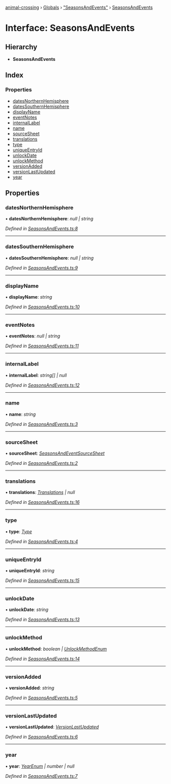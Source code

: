 [animal-crossing](../README.md) › [Globals](../globals.md) › ["SeasonsAndEvents"](../modules/_seasonsandevents_.md) › [SeasonsAndEvents](_seasonsandevents_.seasonsandevents.md)

# Interface: SeasonsAndEvents

## Hierarchy

* **SeasonsAndEvents**

## Index

### Properties

* [datesNorthernHemisphere](_seasonsandevents_.seasonsandevents.md#datesnorthernhemisphere)
* [datesSouthernHemisphere](_seasonsandevents_.seasonsandevents.md#datessouthernhemisphere)
* [displayName](_seasonsandevents_.seasonsandevents.md#displayname)
* [eventNotes](_seasonsandevents_.seasonsandevents.md#eventnotes)
* [internalLabel](_seasonsandevents_.seasonsandevents.md#internallabel)
* [name](_seasonsandevents_.seasonsandevents.md#name)
* [sourceSheet](_seasonsandevents_.seasonsandevents.md#sourcesheet)
* [translations](_seasonsandevents_.seasonsandevents.md#translations)
* [type](_seasonsandevents_.seasonsandevents.md#type)
* [uniqueEntryId](_seasonsandevents_.seasonsandevents.md#uniqueentryid)
* [unlockDate](_seasonsandevents_.seasonsandevents.md#unlockdate)
* [unlockMethod](_seasonsandevents_.seasonsandevents.md#unlockmethod)
* [versionAdded](_seasonsandevents_.seasonsandevents.md#versionadded)
* [versionLastUpdated](_seasonsandevents_.seasonsandevents.md#versionlastupdated)
* [year](_seasonsandevents_.seasonsandevents.md#year)

## Properties

###  datesNorthernHemisphere

• **datesNorthernHemisphere**: *null | string*

*Defined in [SeasonsAndEvents.ts:8](https://github.com/Norviah/animal-crossing/blob/267b9fa/module/types/SeasonsAndEvents.ts#L8)*

___

###  datesSouthernHemisphere

• **datesSouthernHemisphere**: *null | string*

*Defined in [SeasonsAndEvents.ts:9](https://github.com/Norviah/animal-crossing/blob/267b9fa/module/types/SeasonsAndEvents.ts#L9)*

___

###  displayName

• **displayName**: *string*

*Defined in [SeasonsAndEvents.ts:10](https://github.com/Norviah/animal-crossing/blob/267b9fa/module/types/SeasonsAndEvents.ts#L10)*

___

###  eventNotes

• **eventNotes**: *null | string*

*Defined in [SeasonsAndEvents.ts:11](https://github.com/Norviah/animal-crossing/blob/267b9fa/module/types/SeasonsAndEvents.ts#L11)*

___

###  internalLabel

• **internalLabel**: *string[] | null*

*Defined in [SeasonsAndEvents.ts:12](https://github.com/Norviah/animal-crossing/blob/267b9fa/module/types/SeasonsAndEvents.ts#L12)*

___

###  name

• **name**: *string*

*Defined in [SeasonsAndEvents.ts:3](https://github.com/Norviah/animal-crossing/blob/267b9fa/module/types/SeasonsAndEvents.ts#L3)*

___

###  sourceSheet

• **sourceSheet**: *[SeasonsAndEventSourceSheet](../enums/_seasonsandevents_.seasonsandeventsourcesheet.md)*

*Defined in [SeasonsAndEvents.ts:2](https://github.com/Norviah/animal-crossing/blob/267b9fa/module/types/SeasonsAndEvents.ts#L2)*

___

###  translations

• **translations**: *[Translations](_seasonsandevents_.translations.md) | null*

*Defined in [SeasonsAndEvents.ts:16](https://github.com/Norviah/animal-crossing/blob/267b9fa/module/types/SeasonsAndEvents.ts#L16)*

___

###  type

• **type**: *[Type](../enums/_seasonsandevents_.type.md)*

*Defined in [SeasonsAndEvents.ts:4](https://github.com/Norviah/animal-crossing/blob/267b9fa/module/types/SeasonsAndEvents.ts#L4)*

___

###  uniqueEntryId

• **uniqueEntryId**: *string*

*Defined in [SeasonsAndEvents.ts:15](https://github.com/Norviah/animal-crossing/blob/267b9fa/module/types/SeasonsAndEvents.ts#L15)*

___

###  unlockDate

• **unlockDate**: *string*

*Defined in [SeasonsAndEvents.ts:13](https://github.com/Norviah/animal-crossing/blob/267b9fa/module/types/SeasonsAndEvents.ts#L13)*

___

###  unlockMethod

• **unlockMethod**: *boolean | [UnlockMethodEnum](../enums/_seasonsandevents_.unlockmethodenum.md)*

*Defined in [SeasonsAndEvents.ts:14](https://github.com/Norviah/animal-crossing/blob/267b9fa/module/types/SeasonsAndEvents.ts#L14)*

___

###  versionAdded

• **versionAdded**: *string*

*Defined in [SeasonsAndEvents.ts:5](https://github.com/Norviah/animal-crossing/blob/267b9fa/module/types/SeasonsAndEvents.ts#L5)*

___

###  versionLastUpdated

• **versionLastUpdated**: *[VersionLastUpdated](../enums/_seasonsandevents_.versionlastupdated.md)*

*Defined in [SeasonsAndEvents.ts:6](https://github.com/Norviah/animal-crossing/blob/267b9fa/module/types/SeasonsAndEvents.ts#L6)*

___

###  year

• **year**: *[YearEnum](../enums/_seasonsandevents_.yearenum.md) | number | null*

*Defined in [SeasonsAndEvents.ts:7](https://github.com/Norviah/animal-crossing/blob/267b9fa/module/types/SeasonsAndEvents.ts#L7)*
